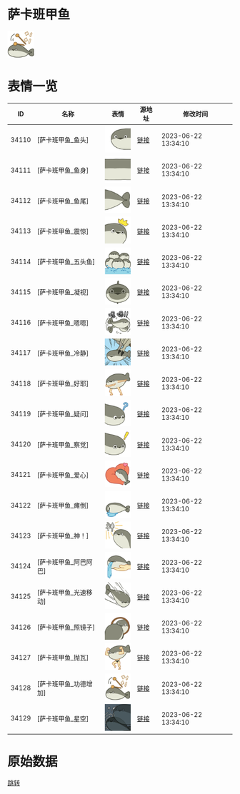 # 萨卡班甲鱼

<img src="./cover.png" height="60" alt="cover" />

# 表情一览

|ID|名称|表情|源地址|修改时间|
|----|----|----|----|----|
|34110|[萨卡班甲鱼_鱼头]|<img src="./pic/034110_%5B萨卡班甲鱼_鱼头%5D.png" height="60" alt="鱼头"/>|[链接](https://i0.hdslb.com/bfs/garb/4fd8846ab72270bc1bcdeb250cf3fdf6262bfeaa.png)|2023-06-22 13:34:10|
|34111|[萨卡班甲鱼_鱼身]|<img src="./pic/034111_%5B萨卡班甲鱼_鱼身%5D.png" height="60" alt="鱼身"/>|[链接](https://i0.hdslb.com/bfs/garb/e9a5076dbc811d70746c2a06f279e306649f2439.png)|2023-06-22 13:34:10|
|34112|[萨卡班甲鱼_鱼尾]|<img src="./pic/034112_%5B萨卡班甲鱼_鱼尾%5D.png" height="60" alt="鱼尾"/>|[链接](https://i0.hdslb.com/bfs/garb/9b59c7074bd27362bc33a705c5e046e648547f8d.png)|2023-06-22 13:34:10|
|34113|[萨卡班甲鱼_震惊]|<img src="./pic/034113_%5B萨卡班甲鱼_震惊%5D.png" height="60" alt="震惊"/>|[链接](https://i0.hdslb.com/bfs/garb/e43fd80a3065236ce30993af71a1bea7d28d3b68.png)|2023-06-22 13:34:10|
|34114|[萨卡班甲鱼_五头鱼]|<img src="./pic/034114_%5B萨卡班甲鱼_五头鱼%5D.png" height="60" alt="五头鱼"/>|[链接](https://i0.hdslb.com/bfs/garb/5d626026cdc69a922ffd0e287443c3a3c9461687.png)|2023-06-22 13:34:10|
|34115|[萨卡班甲鱼_凝视]|<img src="./pic/034115_%5B萨卡班甲鱼_凝视%5D.png" height="60" alt="凝视"/>|[链接](https://i0.hdslb.com/bfs/garb/195244a490dc038c31e9116c1b0a11930c3edca7.png)|2023-06-22 13:34:10|
|34116|[萨卡班甲鱼_嗯嗯]|<img src="./pic/034116_%5B萨卡班甲鱼_嗯嗯%5D.png" height="60" alt="嗯嗯"/>|[链接](https://i0.hdslb.com/bfs/garb/30b4fde6144f6be4eb31d849862f5c632f198d7d.png)|2023-06-22 13:34:10|
|34117|[萨卡班甲鱼_冷静]|<img src="./pic/034117_%5B萨卡班甲鱼_冷静%5D.png" height="60" alt="冷静"/>|[链接](https://i0.hdslb.com/bfs/garb/352dfb1ca6f6b1b9baf07d6fb0b0424446e0ca9e.png)|2023-06-22 13:34:10|
|34118|[萨卡班甲鱼_好耶]|<img src="./pic/034118_%5B萨卡班甲鱼_好耶%5D.png" height="60" alt="好耶"/>|[链接](https://i0.hdslb.com/bfs/garb/b1ded912a5a8e4fddaa672bbd1198bb1f510a41c.png)|2023-06-22 13:34:10|
|34119|[萨卡班甲鱼_疑问]|<img src="./pic/034119_%5B萨卡班甲鱼_疑问%5D.png" height="60" alt="疑问"/>|[链接](https://i0.hdslb.com/bfs/garb/4396fe63ec9c33bed1afe8d8f70280bfc63d46bd.png)|2023-06-22 13:34:10|
|34120|[萨卡班甲鱼_察觉]|<img src="./pic/034120_%5B萨卡班甲鱼_察觉%5D.png" height="60" alt="察觉"/>|[链接](https://i0.hdslb.com/bfs/garb/86414c0950d5e422dfce97154ee15816e8d0bf76.png)|2023-06-22 13:34:10|
|34121|[萨卡班甲鱼_爱心]|<img src="./pic/034121_%5B萨卡班甲鱼_爱心%5D.png" height="60" alt="爱心"/>|[链接](https://i0.hdslb.com/bfs/garb/5e64615ecfe21a4e9baf14298b747fd9261a7d96.png)|2023-06-22 13:34:10|
|34122|[萨卡班甲鱼_瘫倒]|<img src="./pic/034122_%5B萨卡班甲鱼_瘫倒%5D.png" height="60" alt="瘫倒"/>|[链接](https://i0.hdslb.com/bfs/garb/0bcd017d8eef93062015235392acacc083c902b1.png)|2023-06-22 13:34:10|
|34123|[萨卡班甲鱼_神！]|<img src="./pic/034123_%5B萨卡班甲鱼_神！%5D.png" height="60" alt="神！"/>|[链接](https://i0.hdslb.com/bfs/garb/e57a8fa662d2448507324cf56ba73365433afb6e.png)|2023-06-22 13:34:10|
|34124|[萨卡班甲鱼_阿巴阿巴]|<img src="./pic/034124_%5B萨卡班甲鱼_阿巴阿巴%5D.png" height="60" alt="阿巴阿巴"/>|[链接](https://i0.hdslb.com/bfs/garb/17dd08fee58af1263683b9fead266f6470baf949.png)|2023-06-22 13:34:10|
|34125|[萨卡班甲鱼_光速移动]|<img src="./pic/034125_%5B萨卡班甲鱼_光速移动%5D.png" height="60" alt="光速移动"/>|[链接](https://i0.hdslb.com/bfs/garb/6d5a2c754ad1870984cb32cf47b15861679469c2.png)|2023-06-22 13:34:10|
|34126|[萨卡班甲鱼_照镜子]|<img src="./pic/034126_%5B萨卡班甲鱼_照镜子%5D.png" height="60" alt="照镜子"/>|[链接](https://i0.hdslb.com/bfs/garb/3a3c3273a261d78e6a44b9caa7a9e5b15a87d427.png)|2023-06-22 13:34:10|
|34127|[萨卡班甲鱼_抛瓦]|<img src="./pic/034127_%5B萨卡班甲鱼_抛瓦%5D.png" height="60" alt="抛瓦"/>|[链接](https://i0.hdslb.com/bfs/garb/1764dcd240b9370ba4dc9d98370fc3f18b3d12cf.png)|2023-06-22 13:34:10|
|34128|[萨卡班甲鱼_功德增加]|<img src="./pic/034128_%5B萨卡班甲鱼_功德增加%5D.png" height="60" alt="功德增加"/>|[链接](https://i0.hdslb.com/bfs/garb/f374b991afd6a7cad08c19af31fb70bfa2c7be11.png)|2023-06-22 13:34:10|
|34129|[萨卡班甲鱼_星空]|<img src="./pic/034129_%5B萨卡班甲鱼_星空%5D.png" height="60" alt="星空"/>|[链接](https://i0.hdslb.com/bfs/garb/e8a18c97b071859a1ddc45260c8e91e06dc78204.png)|2023-06-22 13:34:10|

# 原始数据

[跳转](./raw.json)

